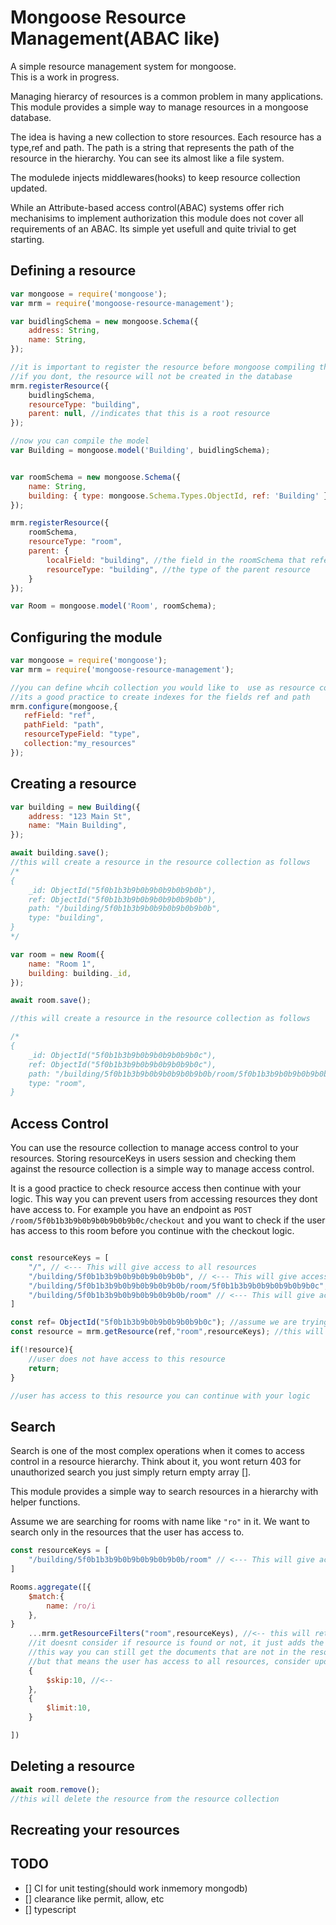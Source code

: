 
# Mongoose Resource Management(ABAC like)


A simple resource management system for mongoose.  
This is a work in progress.

Managing hierarcy of resources is a common problem in many applications. This module
provides a simple way to manage resources in a mongoose database. 

The idea is having a new collection to store resources. Each resource has a type,ref and  path.
The path is a string that represents the path of the resource in the hierarchy. You can see its almost like a file system.

The modulede injects middlewares(hooks) to keep resource collection updated.

While an Attribute-based access control(ABAC) systems offer rich mechanisims to implement authorization
this module does not cover all requirements of an ABAC. Its simple yet usefull and quite trivial to get starting.


## Defining a resource

```javascript
var mongoose = require('mongoose');
var mrm = require('mongoose-resource-management');

var buidlingSchema = new mongoose.Schema({
    address: String,
    name: String,
});

//it is important to register the resource before mongoose compiling the model 
//if you dont, the resource will not be created in the database
mrm.registerResource({
    buidlingSchema,
    resourceType: "building",
    parent: null, //indicates that this is a root resource
});

//now you can compile the model
var Building = mongoose.model('Building', buidlingSchema);


var roomSchema = new mongoose.Schema({
    name: String,
    building: { type: mongoose.Schema.Types.ObjectId, ref: 'Building' },
});

mrm.registerResource({
    roomSchema,
    resourceType: "room",
    parent: {
        localField: "building", //the field in the roomSchema that references the parent resource
        resourceType: "building", //the type of the parent resource
    }
});

var Room = mongoose.model('Room', roomSchema);

```

## Configuring the module

```javascript
var mongoose = require('mongoose');
var mrm = require('mongoose-resource-management');

//you can define whcih collection you would like to  use as resource collection
//its a good practice to create indexes for the fields ref and path
mrm.configure(mongoose,{
   refField: "ref",
   pathField: "path",
   resourceTypeField: "type",
   collection:"my_resources"
});
```

## Creating a resource

```javascript
var building = new Building({
    address: "123 Main St",
    name: "Main Building",
});

await building.save();
//this will create a resource in the resource collection as follows
/*
{
    _id: ObjectId("5f0b1b3b9b0b9b0b9b0b9b0b"),
    ref: ObjectId("5f0b1b3b9b0b9b0b9b0b9b0b"),
    path: "/building/5f0b1b3b9b0b9b0b9b0b9b0b",
    type: "building",
}
*/

var room = new Room({
    name: "Room 1",
    building: building._id,
});

await room.save();

//this will create a resource in the resource collection as follows

/*
{
    _id: ObjectId("5f0b1b3b9b0b9b0b9b0b9b0c"),
    ref: ObjectId("5f0b1b3b9b0b9b0b9b0b9b0c"),
    path: "/building/5f0b1b3b9b0b9b0b9b0b9b0b/room/5f0b1b3b9b0b9b0b9b0b9b0c",
    type: "room",
}
```


## Access Control

You can use the resource collection to manage access control to your resources. Storing resourceKeys in users session and checking them against the resource collection is a simple way to manage access control.

 It is a good practice to check resource access then continue with your logic. This way you can prevent users from accessing resources they dont have access to. For example you have an endpoint as `POST /room/5f0b1b3b9b0b9b0b9b0b9b0c/checkout` and you want to check if the user has access to this room before you continue with the checkout logic.
 
```javascript

const resourceKeys = [
    "/", // <--- This will give access to all resources
    "/building/5f0b1b3b9b0b9b0b9b0b9b0b", // <--- This will give access to all resources under this building
    "/building/5f0b1b3b9b0b9b0b9b0b9b0b/room/5f0b1b3b9b0b9b0b9b0b9b0c", // <--- This will give access to this room only
    "/building/5f0b1b3b9b0b9b0b9b0b9b0b/room" // <--- This will give access to all rooms under this building
]

const ref= ObjectId("5f0b1b3b9b0b9b0b9b0b9b0c"); //assume we are trying to access this room
const resource = mrm.getResource(ref,"room",resourceKeys); //this will return the resource if the user has access to it, otherwise it will return null

if(!resource){
    //user does not have access to this resource
    return;
}

//user has access to this resource you can continue with your logic


```

## Search

Search is one of the most complex operations when it comes to access control in a resource hierarchy.
Think about it, you wont return 403 for unauthorized search you just simply return empty array [].

This module provides a simple way to search resources in a hierarchy with helper functions.

Assume we are searching for rooms with name like `"ro"` in it. We want to search only in the resources that the user has access to.

```javascript
const resourceKeys = [
    "/building/5f0b1b3b9b0b9b0b9b0b9b0b/room" // <--- This will give access to all rooms under 5f0b1b3b9b0b9b0b9b0b9b0b building
]

Rooms.aggregate([{
    $match:{
        name: /ro/i
    },
}
    ...mrm.getResourceFilters("room",resourceKeys), //<-- this will return the filters that will limit the search to the resources that the user has access to and add resource field to the document
    //it doesnt consider if resource is found or not, it just adds the filters to the pipeline and unwind with preserveNullAndEmptyArrays:true
    //this way you can still get the documents that are not in the resource collection
    //but that means the user has access to all resources, consider updating the resource collection
    {
        $skip:10, //<--
    },
    {
        $limit:10,
    }

])

```




## Deleting a resource

```javascript
await room.remove();
//this will delete the resource from the resource collection
```


## Recreating your resources

## TODO

- [] CI for unit testing(should work inmemory mongodb)
- [] clearance like permit, allow, etc
- [] typescript 